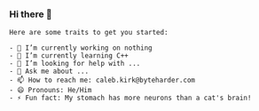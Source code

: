### Hi there 👋

<!--
**BnannerMan/BnannerMan** is a ✨ _special_ ✨ repository because its `README.md` (this file) appears on your GitHub profile.
-->
~~~
Here are some traits to get you started:

- 🔭 I’m currently working on nothing
- 🌱 I’m currently learning C++
- 🤔 I’m looking for help with ...
- 💬 Ask me about ...
- 📫 How to reach me: caleb.kirk@byteharder.com
- 😄 Pronouns: He/Him
- ⚡ Fun fact: My stomach has more neurons than a cat's brain!

